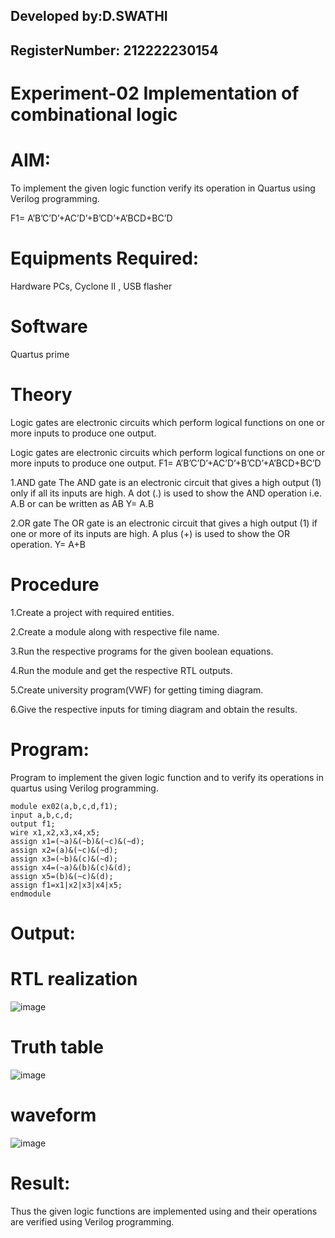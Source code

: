 ## Developed by:D.SWATHI
## RegisterNumber: 212222230154
# Experiment-02 Implementation of combinational logic

# AIM:
To implement the given logic function verify its operation in Quartus using Verilog programming.

F1= A’B’C’D’+AC’D’+B’CD’+A’BCD+BC’D

# Equipments Required:
Hardware
PCs, Cyclone II , USB flasher

# Software
Quartus prime

# Theory
Logic gates are electronic circuits which perform logical functions on one or more inputs to produce one output.

Logic gates are electronic circuits which perform logical functions on one or more inputs to produce one output. F1= A’B’C’D’+AC’D’+B’CD’+A’BCD+BC’D

1.AND gate The AND gate is an electronic circuit that gives a high output (1) only if all its inputs are high. A dot (.) is used to show the AND operation i.e. A.B or can be written as AB Y= A.B

2.OR gate The OR gate is an electronic circuit that gives a high output (1) if one or more of its inputs are high. A plus (+) is used to show the OR operation. Y= A+B

# Procedure
1.Create a project with required entities.

2.Create a module along with respective file name.

3.Run the respective programs for the given boolean equations.

4.Run the module and get the respective RTL outputs.

5.Create university program(VWF) for getting timing diagram.

6.Give the respective inputs for timing diagram and obtain the results.

# Program:
Program to implement the given logic function and to verify its operations in quartus using Verilog programming.
```
module ex02(a,b,c,d,f1);
input a,b,c,d;
output f1;
wire x1,x2,x3,x4,x5;
assign x1=(~a)&(~b)&(~c)&(~d);
assign x2=(a)&(~c)&(~d);
assign x3=(~b)&(c)&(~d);
assign x4=(~a)&(b)&(c)&(d);
assign x5=(b)&(~c)&(d);
assign f1=x1|x2|x3|x4|x5;
endmodule
```
# Output:
# RTL realization
![image](https://github.com/swathidd/Experiment--02-Implementation-of-combinational-logic-/assets/121300272/d7cbaa2e-0fe1-4151-a79d-7139b8f357d7)

# Truth table
![image](https://github.com/swathidd/Experiment--02-Implementation-of-combinational-logic-/assets/121300272/4bc17bff-6cba-4037-894e-e6dcdb69f131)

# waveform
![image](https://github.com/swathidd/Experiment--02-Implementation-of-combinational-logic-/assets/121300272/f8e8c841-b91e-4f4e-ad75-93e7d9732e29)

# Result:
Thus the given logic functions are implemented using and their operations are verified using Verilog programming.



